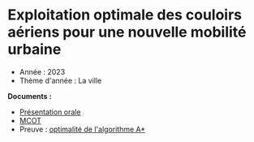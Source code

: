 # Exploitation optimale des couloirs aériens pour une nouvelle mobilité urbaine

- Année : 2023
- Thème d'année : La ville

**Documents :**
- [Présentation orale](https://github.com/QGarot/tipe-la-ville/blob/master/files/TIPE%20Diaporama%202.0.pdf)
- [MCOT](https://github.com/QGarot/tipe-la-ville/blob/master/files/MCOT_40657_29717.pdf)
- Preuve : [optimalité de l'algorithme A*](https://github.com/QGarot/tipe-la-ville/blob/master/files/optimality_proof.md)

